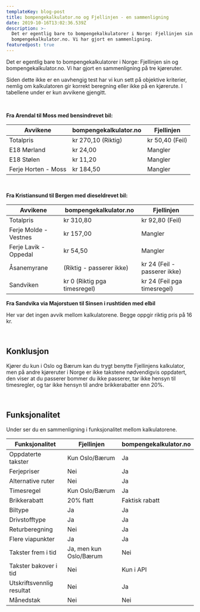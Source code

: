 ```yaml
---
templateKey: blog-post
title: bompengekalkulator.no og Fjellinjen - en sammenligning
date: 2019-10-16T13:02:36.539Z
description: >-
  Det er egentlig bare to bompengekalkulatorer i Norge: Fjellinjen sin og
  bompengekalkulator.no. Vi har gjort en sammenligning.
featuredpost: true
---
```

Det er egentlig bare to bompengekalkulatorer i Norge: Fjellinjen sin og bompengekalkulator.no. Vi har gjort en sammenligning på tre kjøreruter.

Siden dette ikke er en uavhengig test har vi kun sett på objektive kriterier, nemlig om kalkulatoren gir korrekt beregning eller ikke på en kjørerute. I tabellene under er kun avvikene gjengitt.

<br>

**Fra Arendal til Moss med bensindrevet bil:**

| Avvikene            | bompengekalkulator.no | Fjellinjen      |
| ------------------- | --------------------- | --------------- |
| Totalpris           | kr 270,10 (Riktig)    | kr 50,40 (Feil) |
| E18 Mørland         | kr 24,00              | Mangler         |
| E18 Stølen          | kr 11,20              | Mangler         |
| Ferje Horten - Moss | kr 184,50             | Mangler         |

<br>

**Fra Kristiansund til Bergen med dieseldrevet bil:**

| Avvikene              | bompengekalkulator.no        | Fjellinjen                   |
| --------------------- | ---------------------------- | ---------------------------- |
| Totalpris             | kr 310,80                    | kr 92,80 (Feil)              |
| Ferje Molde - Vestnes | kr 157,00                    | Mangler                      |
| Ferje Lavik - Oppedal | kr 54,50                     | Mangler                      |
| Åsanemyrane           | (Riktig - passerer ikke)     | kr 24 (Feil - passerer ikke) |
| Sandviken             | kr 0 (Riktig pga timesregel) | kr 24 (Feil pga timesregel)  |

**Fra Sandvika via Majorstuen til Sinsen i rushtiden med elbil**

Her var det ingen avvik mellom kalkulatorene. Begge oppgir riktig pris på 16 kr.

<br>

## Konklusjon

Kjører du kun i Oslo og Bærum kan du trygt benytte Fjellinjens kalkulator, men på andre kjøreruter i Norge er ikke takstene nødvendigvis oppdatert, den viser at du passerer bommer du ikke passerer, tar ikke hensyn til timesregler, og tar ikke hensyn til andre brikkerabatter enn 20%.

<br>

## Funksjonalitet

Under ser du en sammenligning i funksjonalitet mellom kalkulatorene.

| Funksjonalitet            | Fjellinjen             | bompengekalkulator.no |
| ------------------------- | ---------------------- | --------------------- |
| Oppdaterte takster        | Kun Oslo/Bærum         | Ja                    |
| Ferjepriser               | Nei                    | Ja                    |
| Alternative ruter         | Nei                    | Ja                    |
| Timesregel                | Kun Oslo/Bærum         | Ja                    |
| Brikkerabatt              | 20% flatt              | Faktisk rabatt        |
| Biltype                   | Ja                     | Ja                    |
| Drivstofftype             | Ja                     | Ja                    |
| Returberegning            | Nei                    | Ja                    |
| Flere viapunkter          | Ja                     | Ja                    |
| Takster frem i tid        | Ja, men kun Oslo/Bærum | Nei                   |
| Takster bakover i tid     | Nei                    | Kun i API             |
| Utskriftsvennlig resultat | Nei                    | Ja                    |
| Månedstak                 | Nei                    | Nei                   |
